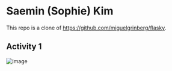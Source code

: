 # Saemin (Sophie) Kim
This repo is a clone of https://github.com/miguelgrinberg/flasky.

## Activity 1
![image](https://github.com/sop-kim/ECE444-F2023-Lab1/assets/77212828/ec8ed1ec-f395-41bb-a2bc-1fe86b1eadfe)
